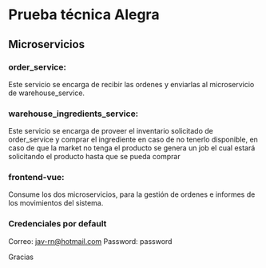 # Prueba técnica Alegra

## Microservicios

### order_service: 
Este servicio se encarga de recibir las ordenes y enviarlas al microservicio de warehouse_service.

### warehouse_ingredients_service: 
Este servicio se encarga de proveer el inventario solicitado de order_service y comprar el ingrediente en caso de no tenerlo disponible, en caso de que la market no tenga el producto se genera un job el cual estará solicitando el producto hasta que se pueda comprar 

### frontend-vue:
Consume los dos microservicios, para la gestión de ordenes e informes de los movimientos del sistema.

### Credenciales por default
Correo: jav-rn@hotmail.com 
Password: password

Gracias
